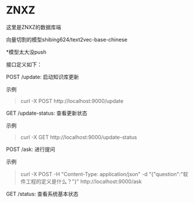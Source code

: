 # ZNXZ
这里是ZNXZ的数据库端

向量切割的模型shibing624/text2vec-base-chinese

*模型太大没push

接口定义如下：

POST /update: 启动知识库更新

示例
>curl -X POST http://localhost:9000/update

GET /update-status: 查看更新状态

示例
>curl -X GET http://localhost:9000/update-status

POST /ask: 进行提问

示例
>curl -X POST -H "Content-Type: application/json" -d "{\"question\":\"软件工程的定义是什么？\"}" http://localhost:9000/ask

GET /status: 查看系统基本状态
